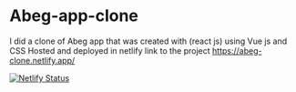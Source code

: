 # Abeg-app-clone
I did a clone of Abeg app that was created with (react js) using Vue js and CSS
Hosted and deployed in netlify
link to the project
 https://abeg-clone.netlify.app/

[![Netlify Status](https://api.netlify.com/api/v1/badges/f821409b-2896-4802-99f1-44eb3e075014/deploy-status)](https://app.netlify.com/sites/abeg-clone/deploys)
